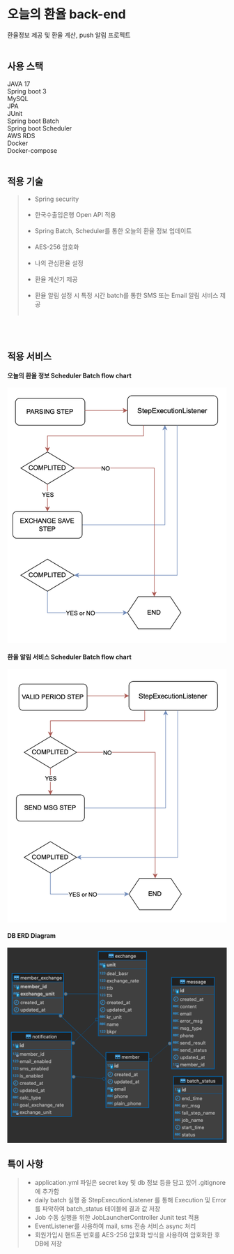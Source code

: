 # 오늘의 환율 back-end
환율정보 제공 및 환율 계산, push 알림 프로젝트
<br/>
<br/>

## 사용 스택
JAVA 17 <br/>
Spring boot 3 <br/>
MySQL <br/>
JPA <br/>
JUnit <br/>
Spring boot Batch <br/>
Spring boot Scheduler <br/>
AWS RDS <br/>
Docker <br/>
Docker-compose <br/>
<br/>

## 적용 기술
> - Spring security <br/><br/>
> - 한국수출입은행 Open API 적용 <br/><br/>
> - Spring Batch, Scheduler를 통한 오늘의 환율 정보 업데이트 <br/><br/>
> - AES-256 암호화 <br/><br/>
> - 나의 관심환율 설정 <br/><br/>
> - 환율 계산기 제공 <br/><br/>
> - 환율 알림 설정 시 특정 시간 batch를 통한 SMS 또는 Email 알림 서비스 제공 <br/><br/>

<br/>
<br/>

## 적용 서비스
#### 오늘의 환율 정보 Scheduler Batch flow chart
<img width="588" alt="image" src="https://github.com/ShinSeoY/myBatch/blob/main/img/%EC%8A%A4%ED%81%AC%EB%A6%B0%EC%83%B7%202024-04-10%20%EC%98%A4%ED%9B%84%203.40.31.png">

#### 환율 알림 서비스 Scheduler Batch flow chart
<img width="588" alt="image" src="https://github.com/ShinSeoY/myBatch/blob/main/img/%EC%8A%A4%ED%81%AC%EB%A6%B0%EC%83%B7%202024-04-10%20%EC%98%A4%ED%9B%84%203.40.23.png">

#### DB ERD Diagram
<img width="588" alt="image" src="https://github.com/ShinSeoY/myBatch/blob/main/img/erd.png">

## 특이 사항
> - application.yml 파일은 secret key 및 db 정보 등을 담고 있어 .gitignore 에 추가함
> - daily batch 실행 중 StepExecutionListener 를 통해 Execution 및 Error를 파악하여 batch_status 테이블에 결과 값 저장
> - Job 수동 실행을 위한 JobLauncherController Junit test 적용
> - EventListener를 사용하여 mail, sms 전송 서비스 async 처리
> - 회원가입시 핸드폰 번호를 AES-256 암호화 방식을 사용하여 암호화한 후 DB에 저장
